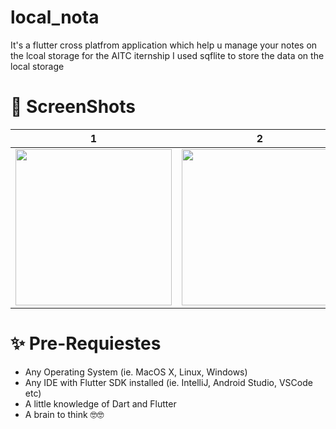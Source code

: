 # local_nota

It's a flutter cross platfrom application which help u manage your notes on the lcoal storage for the AITC iternship
I used sqflite to store the data on the local storage 

# 📸 ScreenShots 
| 1 | 2 | 3|
|------|-------|------|
|<img src ="https://user-images.githubusercontent.com/57070673/177871188-8a843fa5-20d1-4e2d-b725-1ea223f375b5.png" width="250">|<img src="https://user-images.githubusercontent.com/57070673/177871195-495369eb-e01b-4a7c-b2a6-a25a59742e35.png" width="250">|<img src="https://user-images.githubusercontent.com/57070673/177871198-deac63a3-3ea6-4663-bcc1-93cf5d39797e.png" width="250">|

# ✨ Pre-Requiestes 
* Any Operating System (ie. MacOS X, Linux, Windows)
* Any IDE with Flutter SDK installed (ie. IntelliJ, Android Studio, VSCode etc)
* A little knowledge of Dart and Flutter
* A brain to think 🤓🤓
